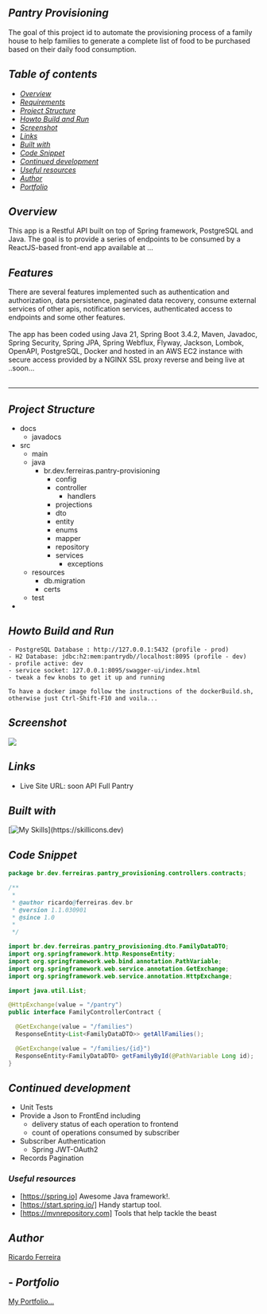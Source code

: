 ## _Pantry Provisioning_ <br />
The goal of this project id to automate the provisioning process of a family house
to help families to generate a complete list of food to be purchased
based on their daily food consumption.
## _Table of contents_

- [_Overview_](#overview)
- [_Requirements_](#requirements)
- [_Project Structure_](#requirements)
- [_Howto Build and Run_](#requirements)
- [_Screenshot_](#screenshot)
- [_Links_](...)
- [_Built with_](#built-with)
- [_Code Snippet_](#requirements)
- [_Continued development_](#continued-development)
- [_Useful resources_](#useful-resources)
- [_Author_](#requirements)
- [_Portfolio_](#requirements)

## _Overview_

This app is a Restful API built on top of Spring framework, PostgreSQL and Java. 
The goal is to provide a series of endpoints to be consumed by a ReactJS-based front-end app available at ...<soon> 
<br />

## _Features_

There are several features implemented such as authentication and authorization, data persistence, 
paginated data recovery, consume external services of other apis, notification services, 
authenticated access to endpoints and some other features.<br />
<br />
The app has been coded using Java 21, Spring Boot 3.4.2, Maven, Javadoc, Spring Security, Spring JPA, Spring Webflux,
Flyway, Jackson, Lombok, OpenAPI, PostgreSQL, Docker and hosted in an AWS EC2 instance with secure access provided
by a NGINX SSL proxy reverse and being live at ..soon... <br />
<br />

<hr />

## _Project Structure_
- docs
   - javadocs
- src
    - main
    - java
        - br.dev.ferreiras.pantry-provisioning
            - config
            - controller
              - handlers
            - projections
            - dto
            - entity
            - enums
            - mapper
            - repository
            - services
              - exceptions
    - resources
        - db.migration
        - certs
    - test
-

## _Howto Build and Run_

  ```
  - PostgreSQL Database : http://127.0.0.1:5432 (profile - prod)
  - H2 Database: jdbc:h2:mem:pantrydb//localhost:8095 (profile - dev)
  - profile active: dev 
  - service socket: 127.0.0.1:8095/swagger-ui/index.html
  - tweak a few knobs to get it up and running
  
  To have a docker image follow the instructions of the dockerBuild.sh,
  otherwise just Ctrl-Shift-F10 and voila...

```

## _Screenshot_
[![](./pantry-shopping.jpg)]()

## _Links_

- Live Site URL: soon API Full Pantry</a>

## _Built with_

[![My Skills](https://skillicons.dev/icons?i=java,spring,postgresql,maven,docker,rabbitmq,gmail,redhat,azure,idea,git,github,)](https://skillicons.dev)

## _Code Snippet_

```java
package br.dev.ferreiras.pantry_provisioning.controllers.contracts;

/**
 * 
 * @author ricardo@ferreiras.dev.br
 * @version 1.1.030901
 * @since 1.0
 *
 */

import br.dev.ferreiras.pantry_provisioning.dto.FamilyDataDTO;
import org.springframework.http.ResponseEntity;
import org.springframework.web.bind.annotation.PathVariable;
import org.springframework.web.service.annotation.GetExchange;
import org.springframework.web.service.annotation.HttpExchange;

import java.util.List;

@HttpExchange(value = "/pantry")
public interface FamilyControllerContract {

  @GetExchange(value = "/families")
  ResponseEntity<List<FamilyDataDTO>> getAllFamilies();

  @GetExchange(value = "/families/{id}")
  ResponseEntity<FamilyDataDTO> getFamilyById(@PathVariable Long id);
}

``` 

## _Continued development_

- Unit Tests 
- Provide a Json to FrontEnd including
    - delivery status of each operation to frontend 
    - count of operations consumed by subscriber 
- Subscriber Authentication 
    - Spring JWT-OAuth2 
- Records Pagination 

### _Useful resources_

- [https://spring.io] Awesome Java framework!.
- [https://start.spring.io/]  Handy startup tool.
- [https://mvnrepository.com] Tools that help tackle the beast

## _Author_
<a href="mailto:ricardo@ferreiras.dev.br">Ricardo Ferreira</a>

## - _Portfolio_
<a href="https://www.ferreiras.dev.br" target="_blank">My Portfolio...</a>

